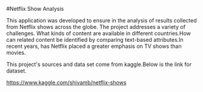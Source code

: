 #Netflix Show Analysis

This application was developed to ensure in the analysis of results collected from Netflix shows across the globe. The project addresses a variety of challenges. What kinds of content are available in different countries.How can related content be identified by comparing text-based attributes.In recent years, has Netflix placed a greater emphasis on TV shows than movies.


This project's sources and data set come from kaggle.Below is the link for dataset.

https://www.kaggle.com/shivamb/netflix-shows
